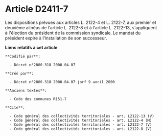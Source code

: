 # Article D2411-7

Les dispositions prévues aux articles L. 2122-4 et L. 2122-7, aux premier et deuxième alinéas de l'article L. 2122-8 et à
l'article L. 2122-13, s'appliquent à l'élection du président de la commission syndicale. Le mandat du président expire à
l'installation de son successeur.

**Liens relatifs à cet article**

	**Codifié par**:

	  - Décret n°2000-318 2000-04-07

	**Créé par**:

	  - Décret n°2000-318 2000-04-07 jorf 9 avril 2000

	**Anciens textes**:

	  - Code des communes R151-7

	**Cite**:

	  - Code général des collectivités territoriales - art. L2122-13 (V)
	  - Code général des collectivités territoriales - art. L2122-4 (M)
	  - Code général des collectivités territoriales - art. L2122-7 (V)
	  - Code général des collectivités territoriales - art. L2122-8 (V)
